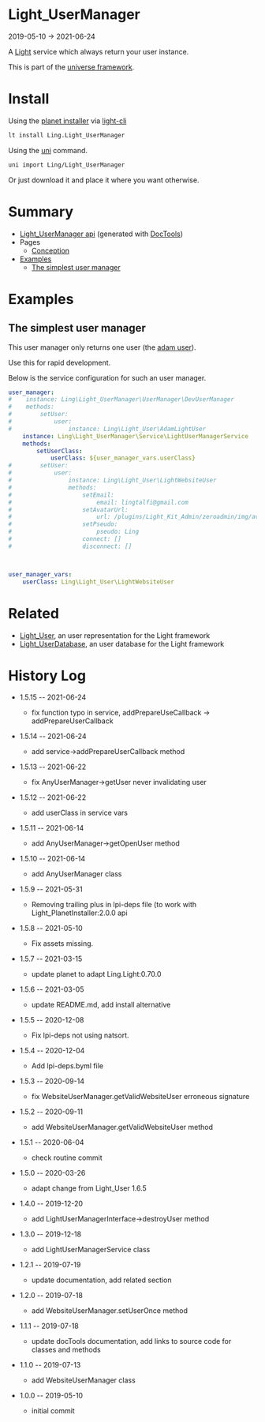 Light_UserManager
===========
2019-05-10 -> 2021-06-24



A [Light](https://github.com/lingtalfi/Light) service which always return your user instance.


This is part of the [universe framework](https://github.com/karayabin/universe-snapshot).


Install
==========
Using the [planet installer](https://github.com/lingtalfi/Light_PlanetInstaller) via [light-cli](https://github.com/lingtalfi/Light_Cli)
```bash
lt install Ling.Light_UserManager
```

Using the [uni](https://github.com/lingtalfi/universe-naive-importer) command.
```bash
uni import Ling/Light_UserManager
```

Or just download it and place it where you want otherwise.






Summary
===========
- [Light_UserManager api](https://github.com/lingtalfi/Light_UserManager/blob/master/doc/api/Ling/Light_UserManager.md) (generated with [DocTools](https://github.com/lingtalfi/DocTools))
- Pages
    - [Conception](https://github.com/lingtalfi/Light_UserManager/blob/master/doc/pages/conception.md)
- [Examples](#examples)
    - [The simplest user manager](#the-simplest-user-manager)



Examples
=============



The simplest user manager
--------------

This user manager only returns one user (the [adam user](https://github.com/lingtalfi/Light_User/blob/master/doc/api/Ling/Light_User/AdamLightUser.md)).

Use this for rapid development. 

Below is the service configuration for such an user manager.


```yaml
user_manager:
#    instance: Ling\Light_UserManager\UserManager\DevUserManager
#    methods:
#        setUser:
#            user:
#                instance: Ling\Light_User\AdamLightUser
    instance: Ling\Light_UserManager\Service\LightUserManagerService
    methods:
        setUserClass:
            userClass: ${user_manager_vars.userClass}
#        setUser:
#            user:
#                instance: Ling\Light_User\LightWebsiteUser
#                methods:
#                    setEmail:
#                        email: lingtalfi@gmail.com
#                    setAvatarUrl:
#                        url: /plugins/Light_Kit_Admin/zeroadmin/img/avatars/photo-1.jpg
#                    setPseudo:
#                        pseudo: Ling
#                    connect: []
#                    disconnect: []



user_manager_vars:
    userClass: Ling\Light_User\LightWebsiteUser
```
                
                
Related
=========
- [Light_User](https://github.com/lingtalfi/Light_User/), an user representation for the Light framework 
- [Light_UserDatabase](https://github.com/lingtalfi/Light_UserDatabase), an user database for the Light framework 



History Log
=============

- 1.5.15 -- 2021-06-24

    - fix function typo in service, addPrepareUseCallback -> addPrepareUserCallback 
  
- 1.5.14 -- 2021-06-24

    - add service->addPrepareUserCallback method
  
- 1.5.13 -- 2021-06-22

    - fix AnyUserManager->getUser never invalidating user
  
- 1.5.12 -- 2021-06-22

    - add userClass in service vars
  
- 1.5.11 -- 2021-06-14

    - add AnyUserManager->getOpenUser method
  
- 1.5.10 -- 2021-06-14

    - add AnyUserManager class
  
- 1.5.9 -- 2021-05-31

    - Removing trailing plus in lpi-deps file (to work with Light_PlanetInstaller:2.0.0 api

- 1.5.8 -- 2021-05-10

    - Fix assets missing.

- 1.5.7 -- 2021-03-15

    - update planet to adapt Ling.Light:0.70.0

- 1.5.6 -- 2021-03-05

    - update README.md, add install alternative

- 1.5.5 -- 2020-12-08

    - Fix lpi-deps not using natsort.

- 1.5.4 -- 2020-12-04

    - Add lpi-deps.byml file

- 1.5.3 -- 2020-09-14

    - fix WebsiteUserManager.getValidWebsiteUser erroneous signature
    
- 1.5.2 -- 2020-09-11

    - add WebsiteUserManager.getValidWebsiteUser method
    
- 1.5.1 -- 2020-06-04

    - check routine commit
    
- 1.5.0 -- 2020-03-26

    - adapt change from Light_User 1.6.5
    
- 1.4.0 -- 2019-12-20

    - add LightUserManagerInterface->destroyUser method
    
- 1.3.0 -- 2019-12-18

    - add LightUserManagerService class
    
- 1.2.1 -- 2019-07-19

    - update documentation, add related section
    
- 1.2.0 -- 2019-07-18

    - add WebsiteUserManager.setUserOnce method
    
- 1.1.1 -- 2019-07-18

    - update docTools documentation, add links to source code for classes and methods
    
- 1.1.0 -- 2019-07-13

    - add WebsiteUserManager class
    
- 1.0.0 -- 2019-05-10

    - initial commit